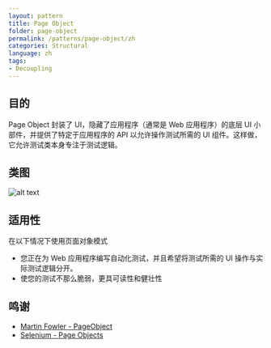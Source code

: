 ```yaml
---
layout: pattern
title: Page Object
folder: page-object
permalink: /patterns/page-object/zh
categories: Structural
language: zh
tags:
- Decoupling
---
```


## 目的
Page Object 封装了 UI，隐藏了应用程序（通常是 Web 应用程序）的底层 UI 小部件，并提供了特定于应用程序的 API 以允许操作测试所需的 UI 组件。这样做，它允许测试类本身专注于测试逻辑。

## 类图
![alt text](./etc/page-object.png "Page Object")


## 适用性
在以下情况下使用页面对象模式

* 您正在为 Web 应用程序编写自动化测试，并且希望将测试所需的 UI 操作与实际测试逻辑分开。
* 使您的测试不那么脆弱，更具可读性和健壮性

## 鸣谢

* [Martin Fowler - PageObject](http://martinfowler.com/bliki/PageObject.html)
* [Selenium - Page Objects](https://github.com/SeleniumHQ/selenium/wiki/PageObjects)
